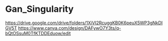 # Gan_Singularity
https://drive.google.com/drive/folders/1XiVI2RcuggKB0K6peuX5WP3gNkDIGV5T
https://www.canva.com/design/DAFywO7Y3ts/q-bQtOSsuM0TfKTDDEduow/edit
